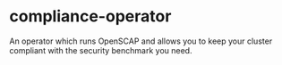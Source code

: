 # compliance-operator

An operator which runs OpenSCAP and allows you to keep your cluster compliant with the security benchmark you need.